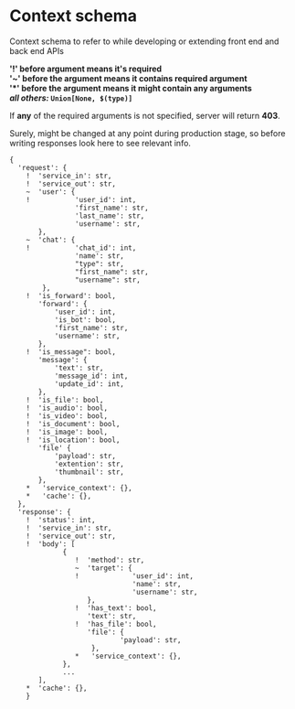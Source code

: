 # Context schema
Context schema to refer to while developing or extending front end and back end APIs  
  
**'!' before argument means it's required**  
**'~' before the argument means it contains required argument**  
**'\*' before the argument means it might contain any arguments**  
***all others:* `Union[None, $(type)]`**

If **any** of the required arguments is not specified, server will return **403**.  

Surely, might be changed at any point during production stage, so before writing responses look here to see relevant info.

```
{
  'request': {
    !  'service_in': str,
    !  'service_out': str,
    ~  'user': {
    !           'user_id': int,
                'first_name': str,
                'last_name': str,
                'username': str,
       },
    ~  'chat': {
    !           'chat_id': int,
                'name': str,
                "type": str,
                "first_name": str,
                "username": str,
        }, 
    !  'is_forward': bool,
       'forward': {
           'user_id': int,
           'is_bot': bool,
           'first_name': str,
           'username': str,
       },
    !  'is_message": bool,
       'message': {     
           'text': str,
           'message_id': int,
           'update_id': int,
       },
    !  'is_file': bool,
    !  'is_audio': bool,
    !  'is_video': bool,
    !  'is_document': bool,
    !  'is_image': bool,
    !  'is_location': bool,
       'file' {
           'payload': str,
           'extention': str,
           'thumbnail': str, 
       },
    *   'service_context': {},
    *   'cache': {},
  },
  'response': {
    !  'status': int,
    !  'service_in': str,
    !  'service_out': str,
    !  'body': [
             {
                !  'method': str,
                ~  'target': {
                !             'user_id': int,
                              'name': str,
                              'username': str,
                   },
                !  'has_text': bool,
                   'text': str,
                !  'has_file': bool,
                   'file': {
                           'payload': str,
                    },
                *   'service_context': {},
             },
             ...
       ],
    *  'cache': {},
    }
```